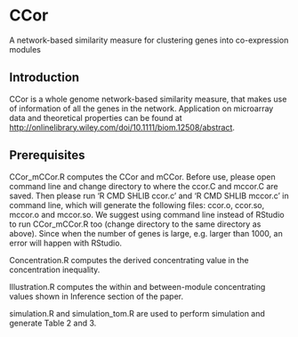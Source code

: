 # CCor
A network-based similarity measure for clustering genes into co-expression modules

## Introduction
CCor is a whole genome network-based similarity measure, that makes use of information of all the genes in the network. Application on microarray data and theoretical properties can be found at http://onlinelibrary.wiley.com/doi/10.1111/biom.12508/abstract. 

## Prerequisites

CCor_mCCor.R computes the CCor and mCCor. Before use, please open command line and change directory to where the ccor.C and mccor.C are saved. Then please run ‘R CMD SHLIB ccor.c’ and ‘R CMD SHLIB mccor.c’ in command line, which will generate the following files: ccor.o, ccor.so, mccor.o and mccor.so. We suggest using command line instead of RStudio to run CCor_mCCor.R too (change directory to the same directory as above). Since when the number of genes is large, e.g. larger than 1000, an error will happen with RStudio.

Concentration.R computes the derived concentrating value in the concentration inequality.

Illustration.R computes the within and between-module concentrating values shown in Inference section of the paper.

simulation.R and simulation_tom.R are used to perform simulation and generate Table 2 and 3.

